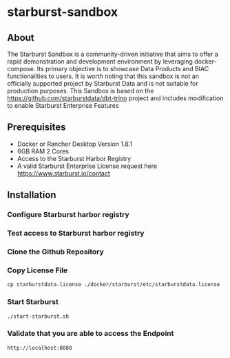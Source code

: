# starburst-sandbox
## About
The Starburst Sandbox is a community-driven initiative that aims to offer a rapid demonstration and development environment by leveraging docker-compose. Its primary objective is to showcase Data Products and BIAC functionalities to users. It is worth noting that this sandbox is not an officially supported project by Starburst Data and is not suitable for production purposes.
This Sandbox is based on the https://github.com/starburstdata/dbt-trino project and includes modification to enable Starburst Enterprise Features


## Prerequisites
- Docker or Rancher Desktop Version 1.8.1 
- 6GB RAM 2 Cores
- Access to the Starburst Harbor Registry
- A valid Starburst Enterprise License request here https://www.starburst.io/contact


## Installation

### Configure Starburst harbor registry

### Test access to Starburst harbor registry

### Clone the Github Repository

### Copy License File

`cp starburstdata.license ./docker/starburst/etc/starburstdata.license`

### Start Starburst 

`./start-starburst.sh`

### Validate that you are able to access the Endpoint

`http://localhost:8080`
